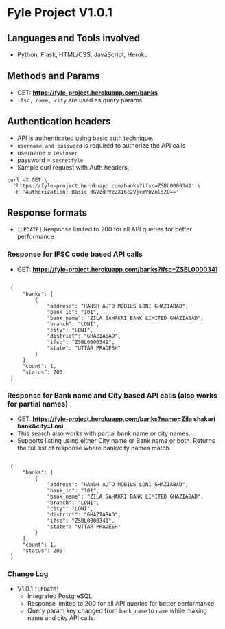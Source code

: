 # Fyle Project  V1.0.1


## Languages and Tools involved
- Python, Flask, HTML/CSS, JavaScript, Heroku

## Methods and Params
- GET:  **https://fyle-project.herokuapp.com/banks**
- `ifsc, name, city` are used as query params

## Authentication headers
- API is authenticated using basic auth technique.
- `username and password` is required to authorize the API calls
- username = `testuser`
- password = `secretfyle`
- Sample curl request with Auth headers,
```
curl -X GET \
  'https://fyle-project.herokuapp.com/banks?ifsc=ZSBL0000341' \
  -H 'Authorization: Basic dGVzdHVzZXI6c2VjcmV0ZnlsZQ==' 
```

## Response formats
- `[UPDATE]` Response limited to 200 for all API queries for better performance
### Response for IFSC code based API calls
- GET: **https://fyle-project.herokuapp.com/banks?ifsc=ZSBL0000341**
 ```
  
  {
      "banks": [
          {
              "address": "HANSH AUTO MOBILS LONI GHAZIABAD",
              "bank_id": "101",
              "bank_name": "ZILA SAHAKRI BANK LIMITED GHAZIABAD",
              "branch": "LONI",
              "city": "LONI",
              "district": "GHAZIABAD",
              "ifsc": "ZSBL0000341",
              "state": "UTTAR PRADESH"
          }
      ],
      "count": 1,
      "status": 200
  }
```
### Response for Bank name and City based API calls (also works for partial names)
- GET: **https://fyle-project.herokuapp.com/banks?name=Zila shakari bank&city=Loni**
- This search also works with partial bank name or city names.
- Supports listing using either City name or Bank name or both. Returns the full list of response where bank/city names match. 
 ```
  
  {
      "banks": [
          {
              "address": "HANSH AUTO MOBILS LONI GHAZIABAD",
              "bank_id": "101",
              "bank_name": "ZILA SAHAKRI BANK LIMITED GHAZIABAD",
              "branch": "LONI",
              "city": "LONI",
              "district": "GHAZIABAD",
              "ifsc": "ZSBL0000341",
              "state": "UTTAR PRADESH"
          }
      ],
      "count": 1,
      "status": 200
  }
```

### Change Log
- V1.0.1 `[UPDATE]`
  - Integrated PostgreSQL.
  - Response limited to 200 for all API queries for better performance
  - Query param key changed from `bank_name` to `name` while making name and city API calls.

